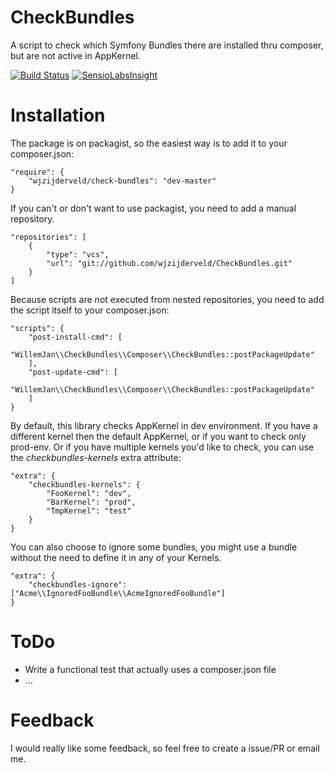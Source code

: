CheckBundles
============

A script to check which Symfony Bundles there are installed thru composer, but are not active in AppKernel.

[![Build Status](https://travis-ci.org/wjzijderveld/CheckBundles.png?branch=master)](https://travis-ci.org/wjzijderveld/CheckBundles)
[![SensioLabsInsight](https://insight.sensiolabs.com/projects/053c4ef6-8f1e-40fd-916c-c92019d892af/mini.png)](https://insight.sensiolabs.com/projects/053c4ef6-8f1e-40fd-916c-c92019d892af)

Installation
============
The package is on packagist, so the easiest way is to add it to your composer.json:

	"require": {
		"wjzijderveld/check-bundles": "dev-master"
	}
	
If you can't or don't want to use packagist, you need to add a manual repository.

    "repositories": [
        {
            "type": "vcs",
            "url": "git://github.com/wjzijderveld/CheckBundles.git"
        }
    ]
	
Because scripts are not executed from nested repositories, you need to add the script itself to your composer.json:

    "scripts": {
        "post-install-cmd": [
            "WillemJan\\CheckBundles\\Composer\\CheckBundles::postPackageUpdate"
        ],
        "post-update-cmd": [
            "WillemJan\\CheckBundles\\Composer\\CheckBundles::postPackageUpdate"
        ]
    }
	
By default, this library checks AppKernel in dev environment.
If you have a different kernel then the default AppKernel, or if you want to check only prod-env.
Or if you have multiple kernels you'd like to check, you can use the _checkbundles-kernels_ extra attribute:

    "extra": {
		"checkbundles-kernels": {
			"FooKernel": "dev",
			"BarKernel": "prod",
			"TmpKernel": "test"
		}
	}

You can also choose to ignore some bundles, you might use a bundle without the need to define it in any of your Kernels.

    "extra": {
        "checkbundles-ignore": ["Acme\\IgnoredFooBundle\\AcmeIgnoredFooBundle"]
    }

ToDo
====

* Write a functional test that actually uses a composer.json file
* ...

Feedback
========
I would really like some feedback, so feel free to create a issue/PR or email me.
